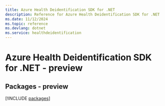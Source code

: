 ```yaml
---
title: Azure Health Deidentification SDK for .NET
description: Reference for Azure Health Deidentification SDK for .NET
ms.date: 11/12/2024
ms.topic: reference
ms.devlang: dotnet
ms.service: healthdeidentification
---
```

# Azure Health Deidentification SDK for .NET - preview
## Packages - preview
[!INCLUDE [packages](health-deidentification-index.md)]